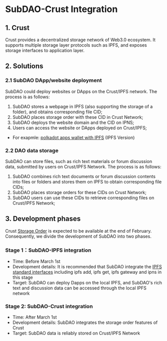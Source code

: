 # SubDAO-Crust Integration

## 1. Crust 
Crust provides a decentralized storage network of Web3.0 ecosystem. It supports multiple storage layer protocols such as IPFS, and exposes storage interfaces to application layer.

## 2. Solutions

### 2.1 SubDAO DApp/website deployment

SubDAO could deploy websites or DApps on the Crust/IPFS network. The process is as follows:
1. SubDAO stores a webpage in IPFS (also supporting the storage of a folder), and obtains corresponding file CID;
2. SubDAO places storage order with these CID in Crust Network;
3. SubDAO deploys the website domain and the CID on IPNS;
4. Users can access the website or DApps deployed on Crust/IPFS;
* For exapmle: [polkadot apps wallet with IPFS](https://polkadot.js.org/) (IPFS Version)

### 2.2 DAO data storage
SubDAO can store files, such as rich text materials or forum discussion data, submitted by users on Crust/IPFS Network. The process is as follows:

1. SubDAO combines rich text documents or forum discussion contents into files or folders and stores them on IPFS to obtain corresponding file CIDs;
2. SubDAO places storage orders for these CIDs on Crust Network;
3. SubDAO users can use these CIDs to retrieve corresponding files on Crust/IPFS Network;

## 3. Development phases

Crust [Storage Order](https://wiki.crust.network/docs/en/crustIntegrationGuide) is expected to be available at the end of February. Consequently, we divide the development of SubDAO into two phases.

### Stage 1：SubDAO-IPFS integration

* Time: Before March 1st 
* Development details: It is recommended that SubDAO integrate the [IPFS standard interfaces](https://docs.ipfs.io/reference/) including ipfs add, ipfs get, ipfs gateway and ipns in this stage 
* Target: SubDAO can deploy Dapps on the local IPFS, and SubDAO's rich text and discussion data can be accessed through the local IPFS network


### Stage 2: SubDAO-Crust integration

* Time: After March 1st
* Development details: SubDAO integrates the storage order features of Crust 
* Target: SubDAO data is reliably stored on Crust/IPFS Network

